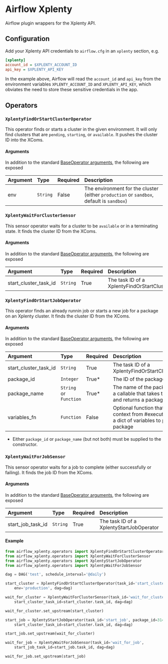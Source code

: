 # Airflow Xplenty

Airflow plugin wrappers for the Xplenty API.

## Configuration

Add your Xplenty API credentials to `airflow.cfg` in an `xplenty` section, e.g.

```ini
[xplenty]
account_id = $XPLENTY_ACCOUNT_ID
api_key = $XPLENTY_API_KEY
```

In the example above, Airflow will read the `account_id` and `api_key` from the
environment variables `XPLENTY_ACCOUNT_ID` and `XPLENTY_API_KEY`, which
obviates the need to store these sensitive credentials in the app.

## Operators

### `XplentyFindOrStartClusterOperator`

This operator finds or starts a cluster in the given environment. It will only
find clusters that are `pending`, `starting`, or `available`. It pushes the
cluster ID into the XComs.

#### Arguments

In addition to the standard [BaseOperator arguments](https://airflow.incubator.apache.org/code.html#baseoperator), the following are exposed

|   Argument   |   Type    | Required | Description |
|:------------ |:--------- |:-------- |:----------- |
| env          | `String`  | False    | The environment for the cluster (either `production` or `sandbox`, default is `sandbox`) |


### `XplentyWaitForClusterSensor`

This sensor operator waits for a cluster to be `available` or in a terminating
state. It finds the cluster ID from the XComs.

#### Arguments

In addition to the standard [BaseOperator arguments](https://airflow.incubator.apache.org/code.html#baseoperator), the following are exposed

|       Argument        |   Type    | Required | Description |
|:--------------------- |:--------- |:-------- |:----------- |
| start_cluster_task_id | `String`  | True     | The task ID of a XplentyFindOrStartClusterOperator  |


### `XplentyFindOrStartJobOperator`

This operator finds an already runnin job or starts a new job for a package on
an Xplenty cluster. It finds the cluster ID from the XComs.

#### Arguments

In addition to the standard [BaseOperator arguments](https://airflow.incubator.apache.org/code.html#baseoperator), the following are exposed

|       Argument        |   Type     | Required | Description |
|:--------------------- |:---------- |:-------- |:----------- |
| start_cluster_task_id | `String`   | True     | The task ID of a XplentyFindOrStartClusterOperator  |
| package_id            | `Integer`  | True*    | The ID of the package to run |
| package_name          | `String` or `Function`   | True*    | The name of the package to run or a callable that takes the TI context and returns a package name |
| variables_fn          | `Function` | False    | Optional function that takes the context from #execute and returns a dict of variables to pass to the package |

 * Either `package_id` or `package_name` (but not both) must be supplied to the
 constructor.

### `XplentyWaitForJobSensor`

This sensor operator waits for a job to complete (either successfully or
failing). It finds the job ID from the XComs.

#### Arguments

In addition to the standard [BaseOperator arguments](https://airflow.incubator.apache.org/code.html#baseoperator), the following are exposed

|     Argument      |   Type    | Required | Description |
|:----------------- |:--------- |:-------- |:----------- |
| start_job_task_id | `String`  | True     | The task ID of a XplentyStartJobOperator  |


#### Example

```python
from airflow_xplenty.operators import XplentyFindOrStartClusterOperator
from airflow_xplenty.operators import XplentyWaitForClusterSensor
from airflow_xplenty.operators import XplentyStartJobOperator
from airflow_xplenty.operators import XplentyWaitForJobSensor

dag = DAG('test', schedule_interval='@daily')

start_cluster = XplentyFindOrStartClusterOperator(task_id='start_cluster',
    env='production', dag=dag)

wait_for_cluster = XplentyWaitForClusterSensor(task_id='wait_for_cluster',
    start_cluster_task_id=start_cluster.task_id, dag=dag)

wait_for_cluster.set_upstream(start_cluster)

start_job = XplentyStartJobOperator(task_id='start_job', package_id=314,
    start_cluster_task_id=start_cluster.task_id, dag=dag)

start_job.set_upstream(wait_for_cluster)

wait_for_job = XplentyWaitForJobSensor(task_id='wait_for_job',
    start_job_task_id=start_job.task_id, dag=dag)

wait_for_job.set_upstream(start_job)
```
